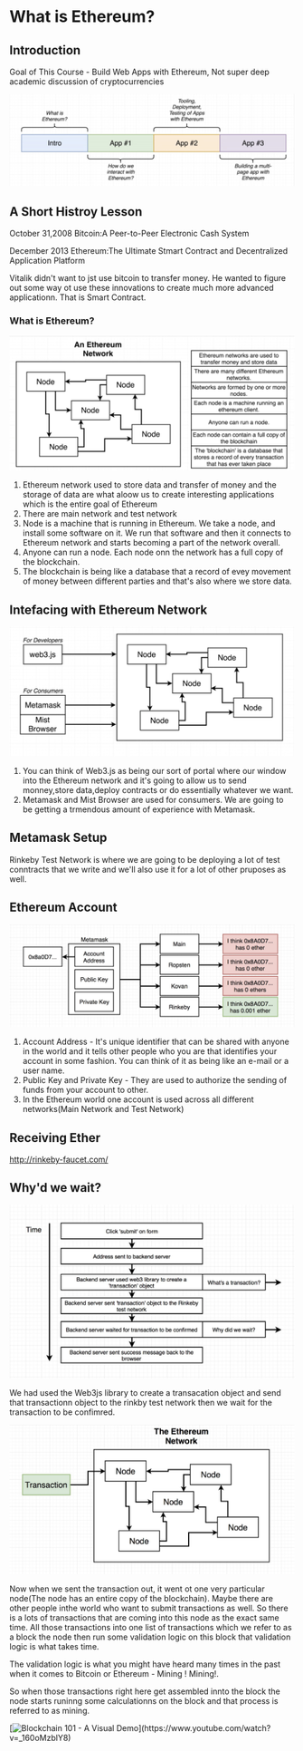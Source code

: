 # What is Ethereum?

## Introduction

Goal of This Course - Build Web Apps with Ethereum, Not super deep academic discussion of cryptocurrencies

![Alt text](https://raw.githubusercontent.com/Tyebile/Ethereum-and-Solidity-Guide/master/res/structrued.jpg)

## A Short Histroy Lesson

October 31,2008 
Bitcoin:A Peer-to-Peer Electronic Cash System

December 2013 Ethereum:The Ultimate Stmart Contract and Decentralized Application Platform

Vitalik didn't want to jst use bitcoin to transfer money. He wanted to figure out some way ot use these innovations to create much more advanced applicationn. That is Smart Contract.

### What is Ethereum?
![Alt text](https://raw.githubusercontent.com/Tyebile/Ethereum-and-Solidity-Guide/master/res/network.jpg)

1. Ethereum network used to store data and transfer of money and the storage of data are what aloow us to create interesting applications which is the entire goal of Ethereum
2. There are main network and test network
3. Node is a machine that is running in Ethereum. We take a node, and install some software on it. We run that software and then it connects to Ethereum network and starts becoming a part of the network overall.
4. Anyone can run a node. Each node onn the network has a full copy of the blockchain.
5. The blockchain is being like a database that a record of evey movement of money between different parties and that's also where we store data.

## Intefacing with Ethereum Network
![Alt text](https://raw.githubusercontent.com/Tyebile/Ethereum-and-Solidity-Guide/master/res/Interfacing.jpg)

1. You can think of Web3.js as being our sort of portal where our window into the Ethereum network and it's going to allow us to send monney,store data,deploy contracts or do essentially whatever we want.
2. Metamask and Mist Browser are used for consumers. We are going to be getting a trmendous amount of experience with Metamask.

## Metamask Setup

Rinkeby Test Network is where we are going to be deploying a lot of test conntracts that we write and we'll also use it for a lot of other pruposes as well.

## Ethereum Account
![Alt text](https://raw.githubusercontent.com/Tyebile/Ethereum-and-Solidity-Guide/master/res/account.jpg)

1. Account Address - It's unique identifier that can be shared with anyone in the world and it tells other people who you are that identifies your account in some fashion. You can think of it as being like an e-mail or a user name.
2. Public Key and Private Key - They are used to authorize the sending of funds from your account to other.
3. In the Ethereum world one account is used across all different networks(Main Network and Test Network)

## Receiving Ether

http://rinkeby-faucet.com/

## Why'd we wait?
![Alt text](https://raw.githubusercontent.com/Tyebile/Ethereum-and-Solidity-Guide/master/res/wait.jpg)

We had used the Web3js library to create a transacation object and send that transactionn object to the rinkby test network then we wait for the transaction to be confimred.

![Alt text](https://raw.githubusercontent.com/Tyebile/Ethereum-and-Solidity-Guide/master/res/transaction.jpg)

Now when we sent the transaction out, it went ot one very particular node(The node has an entire copy of the blockchain). Maybe there are other people inthe world who want to submit transactions as well. So there is a lots of transactions that are coming into this node as the exact same time. All those transactions into one list of transactions which we refer to as a block the node then run some validation logic on this block that validation logic is what takes time.

The validation logic is what you might have heard many times in the past when it comes to Bitcoin or Ethereum - Mining ! Mining!.

So when those transactions right here get assembled innto the block the node starts runinng some calculationns on the block and that process is referred to as mining.

[![Blockchain 101 - A Visual Demo](src="https://i.ytimg.com/vi/_160oMzblY8/hqdefault.jpg?sqp=-oaymwEXCNACELwBSFryq4qpAwkIARUAAIhCGAE=&rs=AOn4CLDFXF4TIRjsoFpo5ZRo71oKHDd4qQ")](https://www.youtube.com/watch?v=_160oMzblY8)